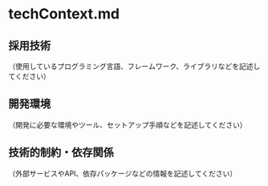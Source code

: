 # techContext.md

## 採用技術

（使用しているプログラミング言語、フレームワーク、ライブラリなどを記述してください）

## 開発環境

（開発に必要な環境やツール、セットアップ手順などを記述してください）

## 技術的制約・依存関係

（外部サービスやAPI、依存パッケージなどの情報を記述してください）
